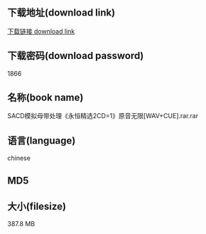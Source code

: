 ## 下载地址(download link)
[下载链接 download link](https://tutu365.netlify.app/?s=SACD%E6%A8%A1%E6%8B%9F%E6%AF%8D%E5%B8%A6%E5%A4%84%E7%90%86%E3%80%8A%E6%B0%B8%E6%81%92%E7%B2%BE%E9%80%892CD%3D1%E3%80%8B%E5%8E%9F%E9%9F%B3%E6%97%A0%E9%99%90%5BWAV%2BCUE%5D.rar)

## 下载密码(download password)
1866

## 名称(book name)
SACD模拟母带处理《永恒精选2CD=1》原音无限[WAV+CUE].rar.rar

## 语言(language)
chinese

## MD5


## 大小(filesize)
387.8 MB
